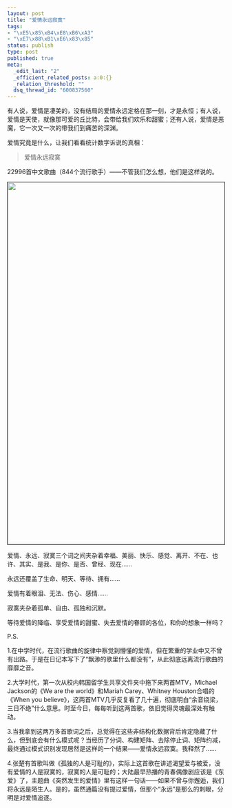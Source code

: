 ```yaml
--- 
layout: post
title: "爱情永远寂寞"
tags: 
- "\xE5\x85\xB4\xE8\xB6\xA3"
- "\xE7\x88\xB1\xE6\x83\x85"
status: publish
type: post
published: true
meta: 
  _edit_last: "2"
  _efficient_related_posts: a:0:{}
  _relation_threshold: ""
  dsq_thread_id: "600837560"
---
```

有人说，爱情是凄美的，没有结局的爱情永远定格在那一刻，才是永恒；有人说，爱情是天使，就像那可爱的丘比特，会带给我们欢乐和甜蜜；还有人说，爱情是恶魔，它一次又一次的带我们到痛苦的深渊。

爱情究竟是什么，让我们看看统计数字诉说的真相：
<blockquote>爱情永远寂寞</blockquote>
22996首中文歌曲（844个流行歌手）——不管我们怎么想，他们是这样说的。
<p style="text-align: center;"><a href="http://www.bjt.name/wp-content/uploads/2012/02/song_words.png" target="_blank"><img class="aligncenter  wp-image-10902" style="border-image: initial; border-width: 1px; border-color: black; border-style: solid;" title="song_words" src="http://www.bjt.name/wp-content/uploads/2012/02/song_words.png" alt="" width="965" height="842" /></a></p>
<p style="text-align: left;">爱情、永远、寂寞三个词之间夹杂着幸福、美丽、快乐、感觉、离开、不在、也许、其实、是我、是你、是否、曾经、现在……</p>
<p style="text-align: left;">永远还覆盖了生命、明天、等待、拥有……</p>
<p style="text-align: left;">爱情有着眼泪、无法、伤心、感情……</p>
<p style="text-align: left;">寂寞夹杂着孤单、自由、孤独和沉默。</p>
<p style="text-align: left;">等待爱情的降临、享受爱情的甜蜜、失去爱情的眷顾的各位，和你的想象一样吗？</p>
<p style="text-align: left;">P.S.</p>
<p style="text-align: left;">1.在中学时代，在流行歌曲的旋律中察觉到懵懂的爱情，但在繁重的学业中又不曾有出路。于是在日记本写下了“飘渺的歌里什么都没有”，从此彻底远离流行歌曲的靡靡之音。</p>
<p style="text-align: left;">2.大学时代，第一次从校内韩国留学生共享文件夹中拖下来两首MTV，Michael Jackson的《We are the world》和Mariah Carey、Whitney Houston合唱的《When you believe》，这两首MTV几乎反复看了几十遍，彻底明白“余音绕梁，三日不绝”什么意思。时至今日，每每听到这两首歌，依旧觉得灵魂最深处有触动。</p>
<p style="text-align: left;">3.当我拿到这两万多首歌词之后，总觉得在这些非结构化数据背后肯定隐藏了什么，但到底会有什么模式呢？当经历了分词、构建矩阵、去除停止词、矩阵约减，最终通过模式识别发现居然是这样的一个结果——爱情永远寂寞。我释然了……</p>
<p style="text-align: left;">4.张楚有首歌叫做《孤独的人是可耻的》，实际上这首歌在讲述渴望爱与被爱，没有爱情的人是寂寞的，寂寞的人是可耻的；大陆最早热播的青春偶像剧应该是《东爱》了，主题曲《突然发生的爱情》里有这样一句话——如果不曾与你邂逅，我们将永远是陌生人。是的，虽然通篇没有提过爱情，但那个“永远”是那么的刺眼，分明是对爱情追逐。</p>
